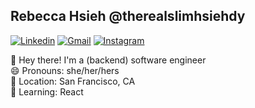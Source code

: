## Rebecca Hsieh @therealslimhsiehdy

[![Linkedin](https://img.shields.io/badge/therealslimhsiehdy-blue?style=flat&logo=linkedin&link=https://www.linkedin.com/in/threalslimhsiehdy/)](https://www.linkedin.com/in/therealslimhsiehdy/)
[![Gmail](https://img.shields.io/badge/-rebecca.hsieh07%40gmail.com-red?style=flat&logo=Gmail&logoColor=white&link=mailto:rebecca.hsieh07@gmail.com)](mailto:rebecca.hsieh07@gmail.com)
[![Instagram](https://img.shields.io/badge/-therealslimhsiehdy-9cf?style=flat&logo=instagram&link=https://www.instagram.com/therealslimhsiehdy/)](https://www.instagram.com/therealslimhsiehdy/)



👋 Hey there! I'm a (backend) software engineer
<br>
😄 Pronouns: she/her/hers
<br>
📍 Location: San Francisco, CA
<br>
🌱 Learning: React

<!--
**therealslimhsiehdy/therealslimhsiehdy** is a ✨ _special_ ✨ repository because its `README.md` (this file) appears on your GitHub profile.
    
- 🔭 I’m currently working on ...
- 🌱 I’m currently learning ...
- 👯 I’m looking to collaborate on ...
- 🤔 I’m looking for help with ...
- 💬 Ask me about ...
- 📫 How to reach me: ...
- 😄 Pronouns: ...
- ⚡ Fun fact: ...
-->
